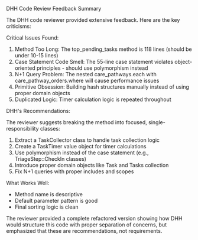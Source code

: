 DHH Code Review Feedback Summary

  The DHH code reviewer provided extensive feedback. Here are the key criticisms:

  Critical Issues Found:

  1. Method Too Long: The top_pending_tasks method is 118 lines (should be under 10-15 lines)
  2. Case Statement Code Smell: The 55-line case statement violates object-oriented principles - should use polymorphism instead
  3. N+1 Query Problem: The nested care_pathways.each with care_pathway_orders.where will cause performance issues
  4. Primitive Obsession: Building hash structures manually instead of using proper domain objects
  5. Duplicated Logic: Timer calculation logic is repeated throughout

  DHH's Recommendations:

  The reviewer suggests breaking the method into focused, single-responsibility classes:

  1. Extract a TaskCollector class to handle task collection logic
  2. Create a TaskTimer value object for timer calculations
  3. Use polymorphism instead of the case statement (e.g., TriageStep::CheckIn classes)
  4. Introduce proper domain objects like Task and Tasks collection
  5. Fix N+1 queries with proper includes and scopes

  What Works Well:

  - Method name is descriptive
  - Default parameter pattern is good
  - Final sorting logic is clean

  The reviewer provided a complete refactored version showing how DHH would structure this code with proper separation of concerns, but emphasized that these are
  recommendations, not requirements.
